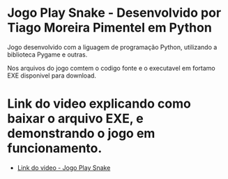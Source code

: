 # Jogo Play Snake - Desenvolvido por Tiago Moreira Pimentel em Python

 Jogo desenvolvido com a liguagem de programação Python, utilizando a biblioteca Pygame e outras.
 
 Nos arquivos do jogo comtem o codigo fonte e o executavel em fortamo EXE disponivel para download.
 
 # Link do video explicando como baixar o arquivo EXE, e demonstrando o jogo em funcionamento.
 
 * [Link do video - Jogo Play Snake](https://www.youtube.com/watch?v=EF6VLDhPS_M)
 
